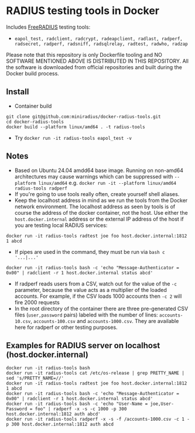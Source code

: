# RADIUS testing tools in Docker

Includes [FreeRADIUS](https://github.com/FreeRADIUS) testing tools:
- `eapol_test, radclient, radcrypt, radeapclient, radlast, radperf, radsecret, radperf, radsniff, radsqlrelay, radtest, radwho, radzap`

Please note that this repository is only Dockerfile tooling and NO SOFTWARE MENTIONED ABOVE IS DISTRIBUTED IN THIS REPOSITORY. All the software is downloaded from official repositories and built during the Docker build process.

## Install
- Container build
```
git clone git@github.com:miniradius/docker-radius-tools.git
cd docker-radius-tools
docker build --platform linux/amd64 . -t radius-tools
```
- Try `docker run -it radius-tools eapol_test -v`

## Notes
- Based on Ubuntu 24.04 amdd64 base image. Running on non-amd64 architectures may cause warnings which can be suppressed with `--platform linux/amd64` e.g. `docker run -it --platform linux/amd64 radius-tools radperf`
- If you're going to use tools really often, create yourself shell aliases.
- Keep the localhost address in mind as we run the tools from the Docker network environment. The localhost address as seen by tools is of course the address of the docker container, not the host. Use either the `host.docker.internal` address or the external IP address of the host if you are testing local RADIUS services:

```
docker run -it radius-tools radtest joe foo host.docker.internal:1812 1 abcd
```

- If pipes are used in the command, they must be run via `bash c '...|...'`

```
docker run -it radius-tools bash -c 'echo "Message-Authenticator = 0x00" | radclient -r 1 host.docker.internal status abcd'
```

- If radperf reads users from a CSV, watch out for the value of the `-c` parameter, because the value acts as a multiplier of the loaded accounts. For example, if the CSV loads 1000 accounts then `-c 2` will fire 2000 requests
- In the root directory of the container there are three pre-generated CSV files (`user,password` pairs) labeled with the number of lines: `accounts-10.csv`, `accounts-100.csv` and `accounts-1000.csv`. They are available here for radperf or other testing purposes.

## Examples for RADIUS server on localhost (host.docker.internal)

```
docker run -it radius-tools bash
docker run -it radius-tools cat /etc/os-release | grep PRETTY_NAME | sed 's/PRETTY_NAME=//'
docker run -it radius-tools radtest joe foo host.docker.internal:1812 1 abcd
docker run -it radius-tools bash -c 'echo "Message-Authenticator = 0x00" | radclient -r 1 host.docker.internal status abcd'
docker run -it radius-tools bash -c 'echo "User-Name = joe,User-Password = foo" | radperf -x -s -c 1000 -p 300 host.docker.internal:1812 auth abcd'
docker run -it radius-tools radperf -x -s -f /accounts-1000.csv -c 1 -p 300 host.docker.internal:1812 auth abcd
```
